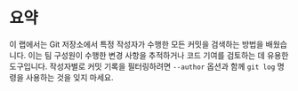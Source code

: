 # 요약

이 랩에서는 Git 저장소에서 특정 작성자가 수행한 모든 커밋을 검색하는 방법을 배웠습니다. 이는 팀 구성원이 수행한 변경 사항을 추적하거나 코드 기여를 검토하는 데 유용한 도구입니다. 작성자별로 커밋 기록을 필터링하려면 `--author` 옵션과 함께 `git log` 명령을 사용하는 것을 잊지 마세요.
